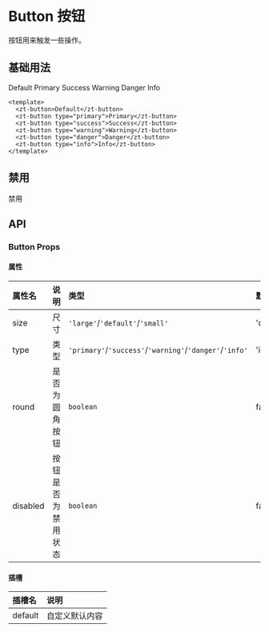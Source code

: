 # Button 按钮

按钮⽤来触发⼀些操作。

## 基础用法

<script setup>
const handleClick = () =>{
 alert('1')
}
</script>

<zt-button>Default</zt-button>
<zt-button type="primary">Primary</zt-button>
<zt-button type="success">Success</zt-button>
<zt-button type="warning">Warning</zt-button>
<zt-button type="danger">Danger</zt-button>
<zt-button type="info">Info</zt-button>

```vue
<template>
  <zt-button>Default</zt-button>
  <zt-button type="primary">Primary</zt-button>
  <zt-button type="success">Success</zt-button>
  <zt-button type="warning">Warning</zt-button>
  <zt-button type="danger">Danger</zt-button>
  <zt-button type="info">Info</zt-button>
</template>
```

## 禁用

<zt-button type="primary" disabled>禁用</zt-button>

## API

### Button Props

#### 属性

| 属性名   | 说明               | 类型                                                    | 默认值    |
| :------- | :----------------- | :------------------------------------------------------ | :-------- |
| size     | 尺寸               | `'large'`/`'default'`/`'small'`                         | 'default' |
| type     | 类型               | `'primary'`/`'success'`/`'warning'`/`'danger'`/`'info'` | 'info'    |
| round    | 是否为圆角按钮     | `boolean`                                               | false     |
| disabled | 按钮是否为禁用状态 | `boolean`                                               | false     |

#### 插槽

| 插槽名  | 说明           |
| :------ | :------------- |
| default | 自定义默认内容 |
